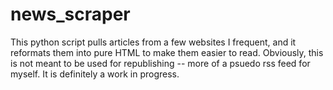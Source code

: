 # news_scraper

This python script pulls articles from a few websites I frequent, and it reformats them into pure HTML to make them easier to read. Obviously, this is not meant to be used for republishing -- more of a psuedo rss feed for myself. It is definitely a work in progress.
